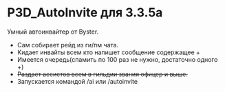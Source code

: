 # P3D_AutoInvite для 3.3.5a
Умный автоинвайтер от Byster.  
- Сам собирает рейд из ги/пм чата.  
- Кидает инвайты всем кто напишет сообщение содержащее + 
- Имеется очередь(спамить по 100 раз не нужно, достаточно одного +) 
- <del>Раздает ассистов всем в гильдии звания офицер и выше.</del> 
- Запускается командой /ai или /autoinvite
